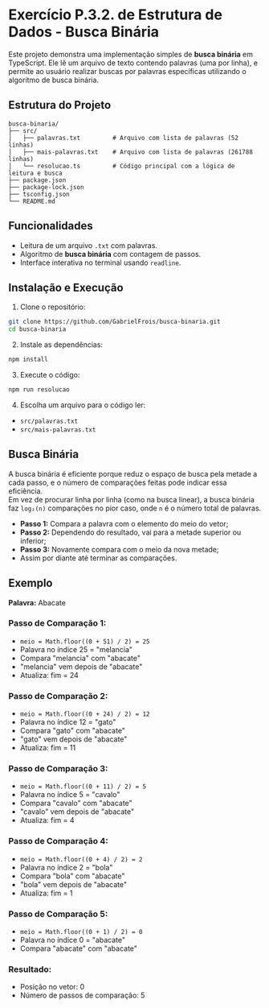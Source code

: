# Exercício P.3.2. de Estrutura de Dados - Busca Binária

Este projeto demonstra uma implementação simples de **busca binária** em TypeScript. Ele lê um arquivo de texto contendo palavras (uma por linha), e permite ao usuário realizar buscas por palavras específicas utilizando o algoritmo de busca binária.

## Estrutura do Projeto

```
busca-binaria/
├── src/
│   ├── palavras.txt         # Arquivo com lista de palavras (52 linhas)
│   ├── mais-palavras.txt    # Arquivo com lista de palavras (261788 linhas)
│   └── resolucao.ts         # Código principal com a lógica de leitura e busca
├── package.json    
├── package-lock.json
├── tsconfig.json
└── README.md
```

## Funcionalidades

- Leitura de um arquivo `.txt` com palavras.
- Algoritmo de **busca binária** com contagem de passos.
- Interface interativa no terminal usando `readline`.

## Instalação e Execução
1. Clone o repositório:
```bash
git clone https://github.com/GabrielFrois/busca-binaria.git
cd busca-binaria
```
2. Instale as dependências:
```bash
npm install
```
3. Execute o código:
```bash
npm run resolucao
```
4. Escolha um arquivo para o código ler:
  - `src/palavras.txt`
  - `src/mais-palavras.txt`

## Busca Binária
A busca binária é eficiente porque reduz o espaço de busca pela metade a cada passo, e o número de comparações feitas pode indicar essa eficiência.  
Em vez de procurar linha por linha (como na busca linear), a busca binária faz `log₂(n)` comparações no pior caso, onde `n` é o número total de palavras.

- **Passo 1:** Compara a palavra com o elemento do meio do vetor;
- **Passo 2:** Dependendo do resultado, vai para a metade superior ou inferior;
- **Passo 3:** Novamente compara com o meio da nova metade;
- Assim por diante até terminar as comparações.

## Exemplo
**Palavra:** Abacate

### Passo de Comparação 1:
- `meio = Math.floor((0 + 51) / 2) = 25`
- Palavra no índice 25 = "melancia"
- Compara "melancia" com "abacate"
- "melancia" vem depois de "abacate"
- Atualiza: fim = 24

### Passo de Comparação 2:
- `meio = Math.floor((0 + 24) / 2) = 12`
- Palavra no índice 12 = "gato"
- Compara "gato" com "abacate"
- "gato" vem depois de "abacate"
- Atualiza: fim = 11

### Passo de Comparação 3:
- `meio = Math.floor((0 + 11) / 2) = 5`
- Palavra no índice 5 = "cavalo"
- Compara "cavalo" com "abacate"
- "cavalo" vem depois de "abacate"
- Atualiza: fim = 4

### Passo de Comparação 4:
- `meio = Math.floor((0 + 4) / 2) = 2`
- Palavra no índice 2 = "bola"
- Compara "bola" com "abacate"
- "bola" vem depois de "abacate"
- Atualiza: fim = 1

### Passo de Comparação 5:
- `meio = Math.floor((0 + 1) / 2) = 0`
- Palavra no índice 0 = "abacate"
- Compara "abacate" com "abacate"

### Resultado:
- Posição no vetor: 0
- Número de passos de comparação: 5

